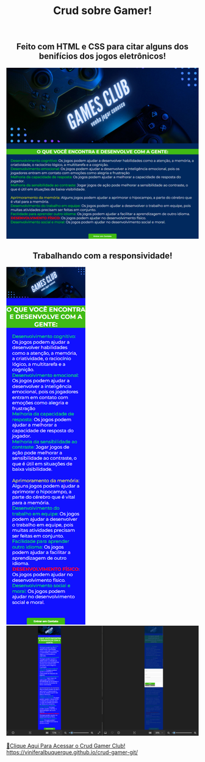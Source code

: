 <h1 align="center">Crud sobre Gamer!</h1>
<br>
<h2 align="center">Feito com HTML e CSS para citar alguns dos benifícios dos jogos eletrônicos!</h2>

<img src="https://github.com/ViniFerAlbuquerque/crud-gamer-git/blob/master/assets/games-club.png?raw=true"/>
<br>
<h2 align="center">Trabalhando com a responsividade!</h2>


<img src="https://github.com/ViniFerAlbuquerque/crud-gamer-git/blob/master/assets/games-club-responsivo.png?raw=true" />
<br>
<img src="https://raw.githubusercontent.com/ViniFerAlbuquerque/crud-gamer-git/a4232d607bd922f654688bb00a9243031d1d0e99/assets/Captura%20de%20Tela%20(17).png" />



 [🔗Clique Aqui Para Acessar o Crud Gamer Club!](https://viniferalbuquerque.github.io/crud-gamer-git/)
 https://viniferalbuquerque.github.io/crud-gamer-git/



